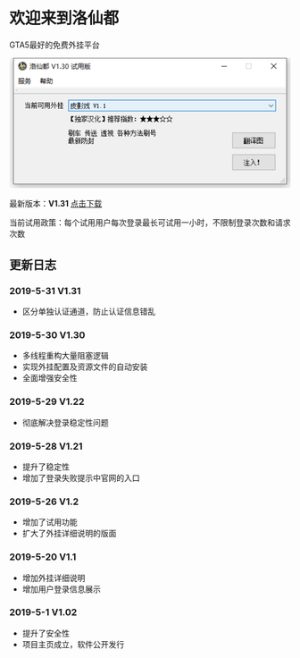# 欢迎来到洛仙都
GTA5最好的免费外挂平台

![主界面](mainwindow.png)

 最新版本：**V1.31**
[点击下载](//github.com/luoxiandu/luoxiandu.com/releases/download/1.31/release.exe)

当前试用政策：每个试用用户每次登录最长可试用一小时，不限制登录次数和请求次数

## 更新日志
### 2019-5-31 V1.31
- 区分单独认证通道，防止认证信息错乱

### 2019-5-30 V1.30
- 多线程重构大量阻塞逻辑
- 实现外挂配置及资源文件的自动安装
- 全面增强安全性

### 2019-5-29 V1.22
- 彻底解决登录稳定性问题

### 2019-5-28 V1.21
- 提升了稳定性
- 增加了登录失败提示中官网的入口

### 2019-5-26 V1.2
- 增加了试用功能
- 扩大了外挂详细说明的版面

### 2019-5-20 V1.1
- 增加外挂详细说明
- 增加用户登录信息展示

### 2019-5-1 V1.02
- 提升了安全性
- 项目主页成立，软件公开发行